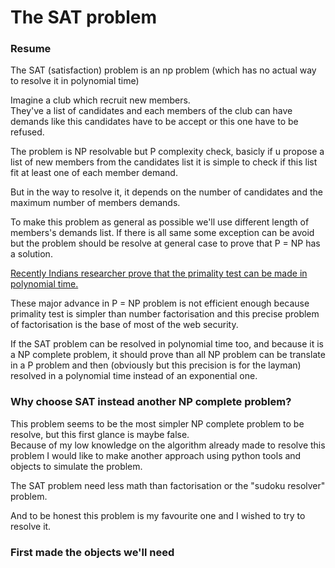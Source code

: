 # The SAT problem
### Resume
The SAT (satisfaction) problem is an np problem 
(which has no actual way to resolve it in polynomial time)

Imagine a club which recruit new members.\
They've a list of candidates and each members of 
the club can have demands like this candidates have to be accept
or this one have to be refused.

The problem is NP resolvable but P complexity check, basicly if 
u propose a list of new members from the candidates list it is simple to check if this list fit at least 
one of each member demand.

But in the way to resolve it, it depends on the number of candidates and the maximum number of members demands.

To make this problem as general as possible we'll use different length of members's demands list.
If there is all same some exception can be avoid but the problem should be resolve at general case to prove that P = NP
has a solution.

<a href="https://en.wikipedia.org/wiki/AKS_primality_test">
Recently Indians researcher prove that the primality test can be made in polynomial time.</a>

These major advance in P = NP problem is not efficient enough because primality test is simpler
than number factorisation and this precise problem of factorisation is the base of most of the web security.

If the SAT problem can be resolved in polynomial time too, and because it is a NP complete problem,
it should prove than all NP problem can be translate in a P problem and then 
(obviously but this precision is for the layman) resolved in a polynomial time instead of an exponential one. 

### Why choose SAT instead another NP complete problem?

This problem seems to be the most simpler NP complete problem to be resolve, but this first glance is maybe false.\
Because of my low knowledge on the algorithm already made to resolve this problem I would like to make another approach
using python tools and objects to simulate the problem.

The SAT problem need less math than factorisation or the "sudoku resolver" problem.

And to be honest this problem is my favourite one and I wished to try to resolve it.

### First made the objects we'll need 

